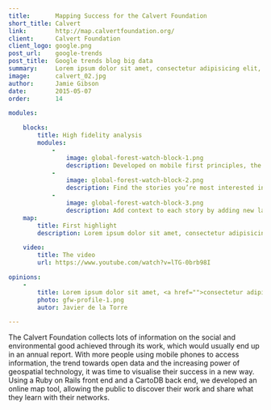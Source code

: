 ```yaml
---
title:       Mapping Success for the Calvert Foundation
short_title: Calvert
link:        http://map.calvertfoundation.org/
client:      Calvert Foundation
client_logo: google.png
post_url:    google-trends
post_title:  Google trends blog big data
summary:     Lorem ipsum dolor sit amet, consectetur adipisicing elit, sed do eiusmod tempor incididunt ut labore et dolore magna aliqua.
image:       calvert_02.jpg
author:      Jamie Gibson
date:        2015-05-07
order:       14

modules:

    blocks:
        title: High fidelity analysis
        modules:
            -
                image: global-forest-watch-block-1.png
                description: Developed on mobile first principles, the website responds to the size of the screen to ensure clear display for all. 
            -
                image: global-forest-watch-block-2.png
                description: Find the stories you’re most interested in using the filters, or explore the map to see the variety of work they do.
            -
                image: global-forest-watch-block-3.png
                description: Add context to each story by adding new layers, like % GDP from agriculture or median household income. 
    map:
        title: First highlight
        description: Lorem ipsum dolor sit amet, consectetur adipisicing elit, sed do eiusmod tempor incididunt ut labore et dolore magna aliqua. Ut enim ad minim veniam, quis nostrud exercitation ullamco laboris nisi ut aliquip ex ea commodo consequat. Duis aute irure dolor in reprehenderit in voluptate velit esse cillum dolore eu fugiat nulla pariatur. Excepteur sint occaecat cupidatat non proident, sunt in culpa qui officia deserunt mollit anim id est laborum.

    video:
        title: The video
        url: https://www.youtube.com/watch?v=lTG-0brb98I

opinions:
    -
        title: Lorem ipsum dolor sit amet, <a href="">consectetur adipisicing</a> elit, sed do eiusmod tempor incididunt.
        photo: gfw-profile-1.png
        autor: Javier de la Torre

---
```

The Calvert Foundation collects lots of information on the social and environmental good achieved through its work, which would usually end up in an annual report. With more people using mobile phones to access information, the trend towards open data and the increasing power of geospatial technology, it was time to visualise their success in a new way. Using a Ruby on Rails front end and a CartoDB back end, we developed an online map tool, allowing the public to discover their work and share what they learn with their networks. 
